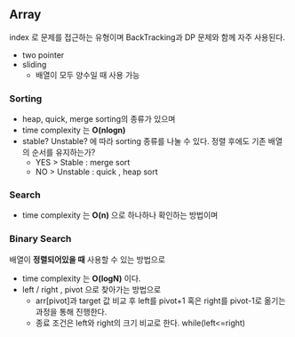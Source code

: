 ## Array 
index 로 문제를 접근하는 유형이며 BackTracking과 DP 문제와 함께 자주 사용된다. 
* two pointer
* sliding
  * 배열이 모두 양수일 때 사용 가능 
### Sorting 
* heap, quick, merge sorting의 종류가 있으며
* time complexity 는 **O(nlogn)**
* stable? Unstable? 에 따라 sorting 종류를 나눌 수 있다.
  정렬 후에도 기존 배열의 순서를 유지하는가? 
  * YES > Stable : merge sort
  * NO > Unstable : quick , heap sort
 
### Search 
* time complexity 는 **O(n)** 으로 하나하나 확인하는 방법이며

### Binary Search 
배열이 **정렬되어있을 때** 사용할 수 있는 방법으로 
* time complexity 는 **O(logN)** 이다.
* left / right , pivot 으로 찾아가는 방법으로
  * arr[pivot]과 target 값 비교 후 left를 pivot+1 혹은 right를 pivot-1로 옮기는 과정을 통해 진행한다.
  * 종료 조건은 left와 right의 크기 비교로 한다. while(left<=right) 
